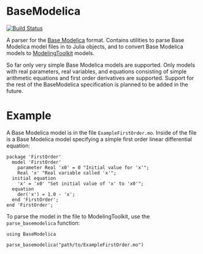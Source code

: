 # BaseModelica

[![Build Status](https://github.com/jClugstor/BaseModelica.jl/actions/workflows/CI.yml/badge.svg?branch=main)](https://github.com/jClugstor/BaseModelica.jl/actions/workflows/CI.yml?query=branch%3Amain)

A parser for the [Base Modelica](https://github.com/modelica/ModelicaSpecification/tree/MCP/0031/RationaleMCP/0031) format. Contains utilities to parse Base Modelica model files in to Julia objects, and to convert Base Modelica models to [ModelingToolkit](https://docs.sciml.ai/ModelingToolkit/stable/) models.

So far only very simple Base Modelica models are supported. Only models with real parameters, real variables, and equations consisting of simple arithmetic equations and first order derivatives are supported. Support for the rest of the BaseModelica specification is planned to be added in the future. 

# Example
A Base Modelica model is in the file `ExampleFirstOrder.mo`. Inside of the file is a Base Modelica model specifying a simple first order linear differential equation:

```
package 'FirstOrder'
  model 'FirstOrder'
    parameter Real 'x0' = 0 "Initial value for 'x'";
    Real 'x' "Real variable called 'x'";
  initial equation
    'x' = 'x0' "Set initial value of 'x' to 'x0'";
  equation
    der('x') = 1.0 - 'x'; 
  end 'FirstOrder';
end 'FirstOrder';
```

To parse the model in the file to ModelingToolkit, use the `parse_basemodelica` function:

```
using BaseModelica

parse_basemodelica("path/to/ExampleFirstOrder.mo")

```